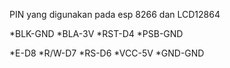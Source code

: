 PIN yang digunakan pada esp 8266 dan LCD12864

*BLK-GND
*BLA-3V
*RST-D4
*PSB-GND

*E-D8
*R/W-D7
*RS-D6
*VCC-5V
*GND-GND
